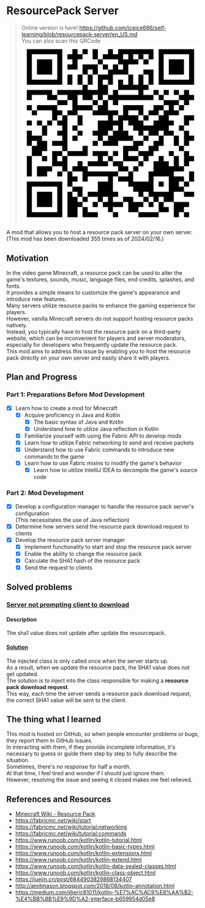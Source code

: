 # ResourcePack Server

> Online version is here! https://github.com/iceice666/self-learning/blob/resourcepack-server/en_US.md  
> You can also scan this QRCode
> ![](qrcode_en.png)

A mod that allows you to host a resource pack server on your own server.  
(This mod has been downloaded 355 times as of 2024/02/16.)  

## Motivation

In the video game Minecraft, a resource pack can be used to alter the game's textures, sounds, music, language files, end credits, splashes, and fonts.  
It provides a simple means to customize the game's appearance and introduce new features.  
Many servers utilize resource packs to enhance the gaming experience for players.  
However, vanilla Minecraft servers do not support hosting resource packs natively.  
Instead, you typically have to host the resource pack on a third-party website,
which can be inconvenient for players and server moderators,
especially for developers who frequently update the resource pack.  
This mod aims to address this issue by enabling you to
host the resource pack directly on your own server and easily share it with players.

## Plan and Progress

### Part 1: Preparations Before Mod Development

- [x] Learn how to create a mod for Minecraft
    - [x] Acquire proficiency in Java and Kotlin
        - [x] The basic syntax of Java and Kotlin
        - [x] Understand how to utilize Java reflection in Kotlin
    - [x] Familiarize yourself with using the Fabric API to develop mods
    - [x] Learn how to utilize Fabric networking to send and receive packets
    - [x] Understand how to use Fabric commands to introduce new commands to the game
    - [x] Learn how to use Fabric mixins to modify the game's behavior
        - [x] Learn how to utilize IntelliJ IDEA to decompile the game's source code

### Part 2: Mod Development

- [x] Develop a configuration manager to handle the resource pack server's configuration  
      (This necessitates the use of Java reflection)
- [x] Determine how servers send the resource pack download request to clients
- [x] Develop the resource pack server manager
    - [x] Implement functionality to start and stop the resource pack server
    - [x] Enable the ability to change the resource pack
    - [x] Calculate the SHA1 hash of the resource pack
    - [x] Send the request to clients

## Solved problems

### [Server not prompting client to download](https://github.com/iceice666/resourcepack-server/issues/3) 

#### Description

The sha1 value does not update after update the resourcepack.

#### [Solution](https://github.com/iceice666/resourcepack-server/pull/4/commits/91e0ff98ac171994bc61f9500f04c04ce6767dfc)  

The injected class is only called once when the server starts up.  
As a result, when we update the resource pack, the SHA1 value does not get updated.  
The solution is to inject into the class responsible for making a **resource pack download request**.  
This way, each time the server sends a resource pack download request,
the correct SHA1 value will be sent to the client.


## The thing what I learned

This mod is hosted on GitHub, so when people encounter problems or bugs,
they report them in GitHub issues.  
In interacting with them, if they provide incomplete information,
it's necessary to guess or guide them step by step to fully describe the situation.  
Sometimes, there's no response for half a month.  
At that time, I feel tired and wonder if I should just ignore them.  
However, resolving the issue and seeing it closed makes me feel relieved.


## References and Resources

- [Minecraft Wiki - Resource Pack](https://minecraft.gamepedia.com/Resource_pack)
- https://fabricmc.net/wiki/start
- https://fabricmc.net/wiki/tutorial:networking
- https://fabricmc.net/wiki/tutorial:commands
- https://www.runoob.com/kotlin/kotlin-tutorial.html
- https://www.runoob.com/kotlin/kotlin-basic-types.html
- https://www.runoob.com/kotlin/kotlin-extensions.html
- https://www.runoob.com/kotlin/kotlin-extend.html
- https://www.runoob.com/kotlin/kotlin-data-sealed-classes.html
- https://www.runoob.com/kotlin/kotlin-class-object.html
- https://juejin.cn/post/6844903829868134407
- http://amitmason.blogspot.com/2018/08/kotlin-annotation.html
- https://medium.com/@eric61011/kotlin-%E7%AC%AC9%E8%AA%B2-%E4%BB%8B%E9%9D%A2-interface-b659954d05e8
